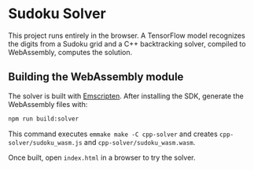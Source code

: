 # Sudoku Solver

This project runs entirely in the browser. A TensorFlow model recognizes the digits from a Sudoku grid and a C++ backtracking solver, compiled to WebAssembly, computes the solution.

## Building the WebAssembly module

The solver is built with [Emscripten](https://emscripten.org/). After installing the SDK, generate the WebAssembly files with:

```bash
npm run build:solver
```

This command executes `emmake make -C cpp-solver` and creates `cpp-solver/sudoku_wasm.js` and `cpp-solver/sudoku_wasm.wasm`.

Once built, open `index.html` in a browser to try the solver.
